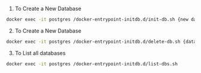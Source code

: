1. To Create a New Database

``` bash 
docker exec -it postgres /docker-entrypoint-initdb.d/init-db.sh {new database name}
```

2. To Create a New Database

``` bash 
docker exec -it postgres /docker-entrypoint-initdb.d/delete-db.sh {database name}
```

3. To List all databases

``` bash 
docker exec -it postgres /docker-entrypoint-initdb.d/list-dbs.sh
```